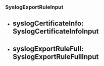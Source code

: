 ### SyslogExportRuleInput


- syslogCertificateInfo: SyslogCertificateInfoInput
  - 
- syslogExportRuleFull: SyslogExportRuleFullInput
  - 
